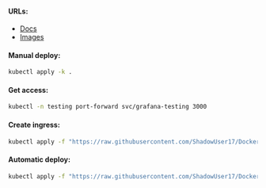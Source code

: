 #### URLs:
- [Docs](https://grafana.com/docs/grafana/latest/)
- [Images](https://hub.docker.com/r/grafana/grafana/tags)

#### Manual deploy:
```bash
kubectl apply -k .
```

#### Get access:
```bash
kubectl -n testing port-forward svc/grafana-testing 3000
```

#### Create ingress:
```bash
kubectl apply -f "https://raw.githubusercontent.com/ShadowUser17/DockerTemplates/master/K8S/grafana-testing/ingress-test.yml"
```

#### Automatic deploy:
```bash
kubectl apply -f "https://raw.githubusercontent.com/ShadowUser17/DockerTemplates/master/K8S/grafana-testing/fluxcd-deploy.yml"
```
